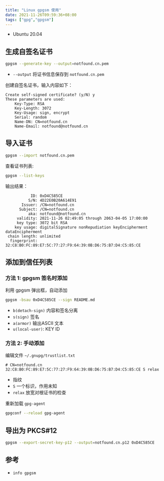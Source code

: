 ```yaml
---
title: "Linux gpgsm 使用"
date: 2021-11-26T09:59:36+08:00
tags: ["gpg","gpgsm"]
---
```


- Ubuntu 20.04

## 生成自签名证书

```bash
gpgsm --generate-key --output=notfound.cn.pem
```
- `--output` 将证书信息保存到 `notfound.cn.pem`

创建自签名证书，输入内容如下：

```text
Create self-signed certificate? (y/N) y
These parameters are used:
    Key-Type: RSA
    Key-Length: 3072
    Key-Usage: sign, encrypt
    Serial: random
    Name-DN: CN=notfound.cn
    Name-Email: notfound@notfound.cn
```

## 导入证书

```bash
gpgsm --import notfound.cn.pem
```

查看证书列表:

```bash
gpgsm --list-keys
```

输出结果：

```text
           ID: 0xD4C585CE
          S/N: 4D22E0B20A614E91
       Issuer: /CN=notfound.cn
      Subject: /CN=notfound.cn
          aka: notfound@notfound.cn
     validity: 2021-11-26 02:49:05 through 2063-04-05 17:00:00
     key type: 3072 bit RSA
    key usage: digitalSignature nonRepudiation keyEncipherment dataEncipherment
 chain length: unlimited
  fingerprint: 32:C8:B0:FC:89:E7:5C:77:27:F9:64:39:0B:D6:75:B7:D4:C5:85:CE
```

## 添加到信任列表

### 方法 1: gpgsm 签名时添加

利用 gpgsm 弹出框，自动添加

```bash
gpgsm -bsau 0xD4C585CE --sign README.md
```
- `b(detach-sign)` 内容和签名分离
- `s(sign)` 签名
- `a(armor)` 输出ASCII 文本
- `u(local-user)`: KEY ID

### 方法 2: 手动添加

编辑文件 `~/.gnupg/trustlist.txt`

```text
# CN=notfound.cn
32:C8:B0:FC:89:E7:5C:77:27:F9:64:39:0B:D6:75:B7:D4:C5:85:CE S relax
```
- 指纹
- `S` 一个标识，作用未知
- `relax` 放宽对根证书的检查

重新加载 `gpg-agent`

```bash
gpgconf --reload gpg-agent
```

## 导出为 PKCS#12

```bash
gpgsm --export-secret-key-p12 --output=notfound.cn.p12 0xD4C585CE
```

## 参考

- `info gpgsm`
